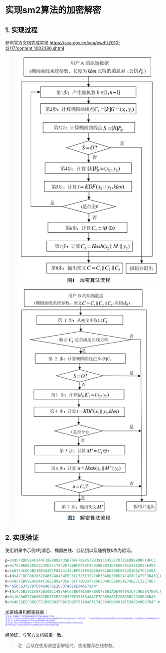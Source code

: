 # 实现sm2算法的加密解密
## 1. 实现过程
参照官方文档完成实现 https://sca.gov.cn/sca/xwdt/2010-12/17/content_1002386.shtml

> ![image](./image/6a681bfd-4912-4b28-826f-dd78093e2740.png)
![image](./image/c210c70a-756c-49ed-9246-efa44cd273d5.png)


## 2. 实现验证
使用附录中示例1的消息、椭圆曲线、公私钥以及随机数k作为验证。
```python
p=0x8542D69E4C044F18E8B92435BF6FF7DE457283915C45517D722EDB8B08F1DFC3
a=0x787968B4FA32C3FD2417842E73BBFEFF2F3C848B6831D7E0EC65228B3937E498
b=0x63E4C6D3B23B0C849CF84241484BFE48F61D59A5B16BA06E6E12D1DA27C5249A
G=(0x421DEBD61B62EAB6746434EBC3CC315E32220B3BADD50BDC4C4E6C147FEDD43D,0x0680512BCBB42C07D47349D2153B70C4E5D7FDFCBFA36EA1A85841B9E46E09A2)
n=0x8542D69E4C044F18E8B92435BF6FF7DD297720630485628D5AE74EE7C32E79B7
M="656E6372797074696F6E207374616E64617264"
P=(0x435B39CCA8F3B508C1488AFC67BE491A0F7BA07E581A0E4849A5CF70628A7E0A,0x75DDBA78F15FEECB4C7895E2C1CDF5FE01DEBB2CDBADF45399CCF77BBA076A42)
d=0x1649AB77A00637BD5E2EFE283FBF353534AA7F7CB89463F208DDBC2920BB0DA0
k=0x4C62EEFD6ECFC2B95B92FD6C3D9575148AFA17425546D49018E5388D49DD7B4F # 用于验证
```
加密结果和解密结果：
![image](./image/989f94bd-032d-4cb6-a270-5ede6f54dd73.png)

经验证，与官方文档结果一致。

> 注：后续在使用该加密解密时，使用推荐曲线参数。
